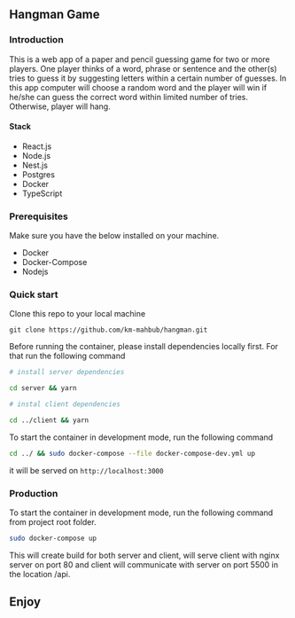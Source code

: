 ## Hangman Game

### Introduction

This is a web app of a paper and pencil guessing game for two or more players. One player thinks of a word, phrase or sentence and the other(s) tries to guess it by suggesting letters within a certain number of guesses. In this app computer will choose a random word and the player will win if he/she can guess the correct word within limited number of tries. Otherwise, player will hang.

#### Stack

- React.js
- Node.js
- Nest.js
- Postgres
- Docker
- TypeScript

### Prerequisites

Make sure you have the below installed on your machine.

- Docker
- Docker-Compose
- Nodejs

### Quick start

Clone this repo to your local machine

```
git clone https://github.com/km-mahbub/hangman.git
```

Before running the container, please install dependencies locally first.
For that run the following command

```bash
# install server dependencies

cd server && yarn

# instal client dependencies

cd ../client && yarn
```

To start the container in development mode, run the following command

```bash
cd ../ && sudo docker-compose --file docker-compose-dev.yml up
```

it will be served on `http://localhost:3000`

### Production

To start the container in development mode, run the following command from project root folder.

```bash
sudo docker-compose up
```

This will create build for both server and client, will serve client with nginx server on port 80 and client will communicate with server on port 5500 in the location /api.

## Enjoy
